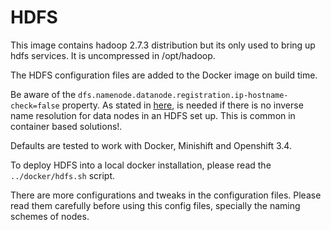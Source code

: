 # HDFS

This image contains hadoop 2.7.3 distribution but its only used to bring up hdfs services. It is uncompressed in /opt/hadoop.

The HDFS configuration files are added to the Docker image on build time.

Be aware of the `dfs.namenode.datanode.registration.ip-hostname-check=false` property. As stated in [here](https://log.rowanto.com/why-datanode-is-denied-communication-with-namenode/), is needed if there is no inverse name resolution for data nodes in an HDFS set up. This is common in container based solutions!.

Defaults are tested to work with Docker, Minishift and Openshift 3.4.

To deploy HDFS into a local docker installation, please read the ```../docker/hdfs.sh``` script.

There are more configurations and tweaks in the configuration files. Please read them carefully before using this config files, specially the naming schemes of nodes.


